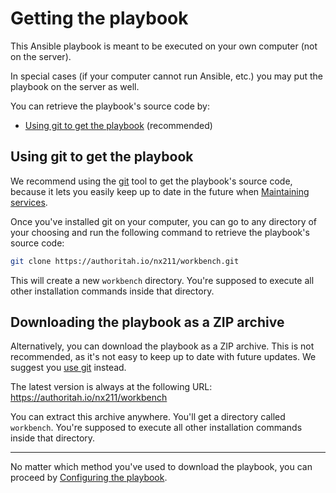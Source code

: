 # Getting the playbook

This Ansible playbook is meant to be executed on your own computer (not on the server).

In special cases (if your computer cannot run Ansible, etc.) you may put the playbook on the server as well.

You can retrieve the playbook's source code by:

- [Using git to get the playbook](#using-git-to-get-the-playbook) (recommended)

## Using git to get the playbook

We recommend using the [git](https://git-scm.com/) tool to get the playbook's source code, because it lets you easily keep up to date in the future when [Maintaining services](maintenance-upgrading-services.md).

Once you've installed git on your computer, you can go to any directory of your choosing and run the following command to retrieve the playbook's source code:

```bash
git clone https://authoritah.io/nx211/workbench.git
```

This will create a new `workbench` directory.
You're supposed to execute all other installation commands inside that directory.

## Downloading the playbook as a ZIP archive

Alternatively, you can download the playbook as a ZIP archive.
This is not recommended, as it's not easy to keep up to date with future updates. We suggest you [use git](#using-git-to-get-the-playbook) instead.

The latest version is always at the following URL: <https://authoritah.io/nx211/workbench>

You can extract this archive anywhere. You'll get a directory called `workbench`.
You're supposed to execute all other installation commands inside that directory.

---------------------------------------------

No matter which method you've used to download the playbook, you can proceed by [Configuring the playbook](configuring-playbook.md).
